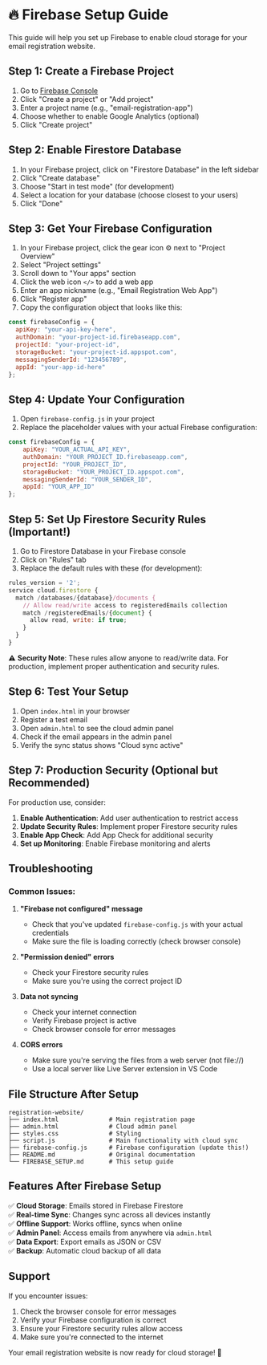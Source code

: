 # 🔥 Firebase Setup Guide

This guide will help you set up Firebase to enable cloud storage for your email registration website.

## Step 1: Create a Firebase Project

1. Go to [Firebase Console](https://console.firebase.google.com/)
2. Click "Create a project" or "Add project"
3. Enter a project name (e.g., "email-registration-app")
4. Choose whether to enable Google Analytics (optional)
5. Click "Create project"

## Step 2: Enable Firestore Database

1. In your Firebase project, click on "Firestore Database" in the left sidebar
2. Click "Create database"
3. Choose "Start in test mode" (for development)
4. Select a location for your database (choose closest to your users)
5. Click "Done"

## Step 3: Get Your Firebase Configuration

1. In your Firebase project, click the gear icon ⚙️ next to "Project Overview"
2. Select "Project settings"
3. Scroll down to "Your apps" section
4. Click the web icon `</>` to add a web app
5. Enter an app nickname (e.g., "Email Registration Web App")
6. Click "Register app"
7. Copy the configuration object that looks like this:

```javascript
const firebaseConfig = {
  apiKey: "your-api-key-here",
  authDomain: "your-project-id.firebaseapp.com",
  projectId: "your-project-id",
  storageBucket: "your-project-id.appspot.com",
  messagingSenderId: "123456789",
  appId: "your-app-id-here"
};
```

## Step 4: Update Your Configuration

1. Open `firebase-config.js` in your project
2. Replace the placeholder values with your actual Firebase configuration:

```javascript
const firebaseConfig = {
    apiKey: "YOUR_ACTUAL_API_KEY",
    authDomain: "YOUR_PROJECT_ID.firebaseapp.com",
    projectId: "YOUR_PROJECT_ID",
    storageBucket: "YOUR_PROJECT_ID.appspot.com",
    messagingSenderId: "YOUR_SENDER_ID",
    appId: "YOUR_APP_ID"
};
```

## Step 5: Set Up Firestore Security Rules (Important!)

1. Go to Firestore Database in your Firebase console
2. Click on "Rules" tab
3. Replace the default rules with these (for development):

```javascript
rules_version = '2';
service cloud.firestore {
  match /databases/{database}/documents {
    // Allow read/write access to registeredEmails collection
    match /registeredEmails/{document} {
      allow read, write: if true;
    }
  }
}
```

⚠️ **Security Note**: These rules allow anyone to read/write data. For production, implement proper authentication and security rules.

## Step 6: Test Your Setup

1. Open `index.html` in your browser
2. Register a test email
3. Open `admin.html` to see the cloud admin panel
4. Check if the email appears in the admin panel
5. Verify the sync status shows "Cloud sync active"

## Step 7: Production Security (Optional but Recommended)

For production use, consider:

1. **Enable Authentication**: Add user authentication to restrict access
2. **Update Security Rules**: Implement proper Firestore security rules
3. **Enable App Check**: Add App Check for additional security
4. **Set up Monitoring**: Enable Firebase monitoring and alerts

## Troubleshooting

### Common Issues:

1. **"Firebase not configured" message**
   - Check that you've updated `firebase-config.js` with your actual credentials
   - Make sure the file is loading correctly (check browser console)

2. **"Permission denied" errors**
   - Check your Firestore security rules
   - Make sure you're using the correct project ID

3. **Data not syncing**
   - Check your internet connection
   - Verify Firebase project is active
   - Check browser console for error messages

4. **CORS errors**
   - Make sure you're serving the files from a web server (not file://)
   - Use a local server like Live Server extension in VS Code

## File Structure After Setup

```
registration-website/
├── index.html              # Main registration page
├── admin.html              # Cloud admin panel
├── styles.css              # Styling
├── script.js               # Main functionality with cloud sync
├── firebase-config.js      # Firebase configuration (update this!)
├── README.md               # Original documentation
└── FIREBASE_SETUP.md       # This setup guide
```

## Features After Firebase Setup

✅ **Cloud Storage**: Emails stored in Firebase Firestore  
✅ **Real-time Sync**: Changes sync across all devices instantly  
✅ **Offline Support**: Works offline, syncs when online  
✅ **Admin Panel**: Access emails from anywhere via `admin.html`  
✅ **Data Export**: Export emails as JSON or CSV  
✅ **Backup**: Automatic cloud backup of all data  

## Support

If you encounter issues:
1. Check the browser console for error messages
2. Verify your Firebase configuration is correct
3. Ensure your Firestore security rules allow access
4. Make sure you're connected to the internet

Your email registration website is now ready for cloud storage! 🎉
